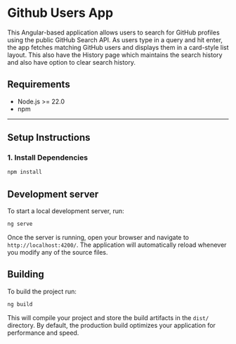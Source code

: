 # Github Users App

This Angular-based application allows users to search for GitHub profiles using the public GitHub Search API. As users type in a query and hit enter, the app fetches matching GitHub users and displays them in a card-style list layout. This also have the History page which maintains the search history and also have option to clear search history.

## Requirements

- Node.js >= 22.0
- npm

---

## Setup Instructions

### 1. Install Dependencies

```bash
npm install
```

## Development server

To start a local development server, run:

```bash
ng serve
```

Once the server is running, open your browser and navigate to `http://localhost:4200/`. The application will automatically reload whenever you modify any of the source files.

## Building

To build the project run:

```bash
ng build
```

This will compile your project and store the build artifacts in the `dist/` directory. By default, the production build optimizes your application for performance and speed.


